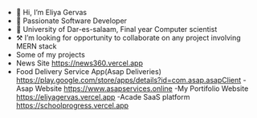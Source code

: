 - 👋 Hi, I’m Eliya Gervas
- 👀 Passionate Software Developer
- 🌱 University of Dar-es-salaam, Final year Computer scientist
- ⚒ I’m looking for opportunity to collaborate on any project involving MERN stack
- Some of my projects
- News Site https://news360.vercel.app
- Food Delivery Service App(Asap Deliveries) 
https://play.google.com/store/apps/details?id=com.asap.asapClient
-Asap Website
https://www.asapservices.online
-My Portifolio Website
https://eliyagervas.vercel.app
-Acade SaaS platform
https://schoolprogress.vercel.app


